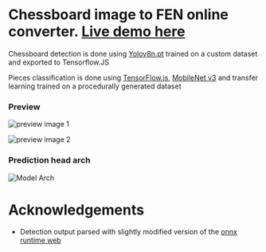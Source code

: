 # Chessboard image to FEN online converter. [Live demo here](https://truekendor.github.io/chessboard-image-to-fen/)

Chessboard detection is done using [Yolov8n.pt](https://github.com/ultralytics/ultralytics) trained on a custom dataset and exported to Tensorflow.JS

Pieces classification is done using [TensorFlow.js](https://www.tensorflow.org/js), 
[MobileNet v3](https://tfhub.dev/google/tfjs-model/imagenet/mobilenet_v3_small_100_224/feature_vector/5/default/1) and transfer learning 
trained on a procedurally generated dataset

### Preview 

![preview image 1](https://github.com/truekendor/chessboard-image-to-fen/blob/main/assets/preview_1.jpg)

![preview image 2](https://github.com/truekendor/chessboard-image-to-fen/blob/main/assets/preview_2.jpg)

### Prediction head arch

![Model Arch](https://github.com/truekendor/chessboard-image-to-fen/blob/main/assets/model_arch.webp)


# Acknowledgements
- Detection output parsed with slightly modified version of the [onnx runtime web](https://github.com/Hyuto/yolov8-onnxruntime-web)
